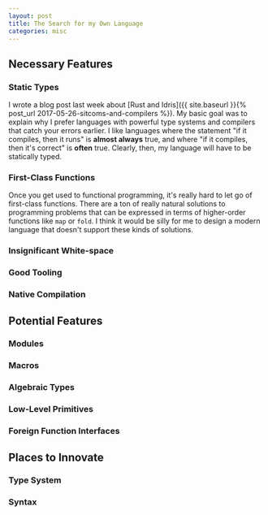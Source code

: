 ```yaml
---
layout: post
title: The Search for my Own Language
categories: misc
---
```


## Necessary Features
### Static Types
I wrote a blog post last week about
[Rust and Idris]({{ site.baseurl }}{% post_url 2017-05-26-sitcoms-and-compilers %}).
My basic goal was to explain why I prefer languages with powerful type systems
and compilers that catch your errors earlier. I like languages where the
statement "if it compiles, then it runs" is **almost always** true, and where
"if it compiles, then it's correct" is **often** true. Clearly, then, my
language will have to be statically typed.

### First-Class Functions
Once you get used to functional programming, it's really hard to let go of
first-class functions. There are a ton of really natural solutions to
programming problems that can be expressed in terms of higher-order functions
like `map` or `fold`. I think it would be silly for me to design a modern
language that doesn't support these kinds of solutions.

### Insignificant White-space

### Good Tooling

### Native Compilation

## Potential Features
### Modules

### Macros

### Algebraic Types

### Low-Level Primitives

### Foreign Function Interfaces

## Places to Innovate
### Type System

### Syntax
